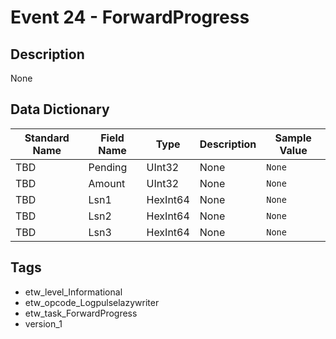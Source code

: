 # Event 24 - ForwardProgress

## Description
None

## Data Dictionary
|Standard Name|Field Name|Type|Description|Sample Value|
|---|---|---|---|---|
|TBD|Pending|UInt32|None|`None`|
|TBD|Amount|UInt32|None|`None`|
|TBD|Lsn1|HexInt64|None|`None`|
|TBD|Lsn2|HexInt64|None|`None`|
|TBD|Lsn3|HexInt64|None|`None`|

## Tags
* etw_level_Informational
* etw_opcode_Logpulselazywriter
* etw_task_ForwardProgress
* version_1